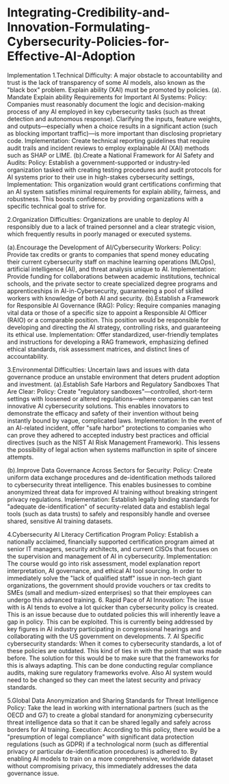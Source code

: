 # Integrating-Credibility-and-Innovation-Formulating-Cybersecurity-Policies-for-Effective-AI-Adoption
Implementation
1.Technical Difficulty:
 A major obstacle to accountability and trust is the lack of transparency of some AI models, also known as the "black box" problem.  Explain ability (XAI) must be promoted by policies. 
(a). Mandate Explain ability Requirements for Important AI Systems: Policy: Companies must reasonably document the logic and decision-making process of any AI employed in key cybersecurity tasks (such as threat detection and autonomous response).  Clarifying the inputs, feature weights, and outputs—especially when a choice results in a significant action (such as blocking important traffic)—is more important than disclosing proprietary code.
 Implementation: Create technical reporting guidelines that require audit trails and incident reviews to employ explainable AI (XAI) methods such as SHAP or LIME.
(b).Create a National Framework for AI Safety and Audits: Policy: Establish a government-supported or industry-led organization tasked with creating testing procedures and audit protocols for AI systems prior to their use in high-stakes cybersecurity settings, Implementation: This organization would grant certifications confirming that an AI system satisfies minimal requirements for explain ability, fairness, and robustness.  This boosts confidence by providing organizations with a specific technical goal to strive for.

2.Organization Difficulties:
Organizations are unable to deploy AI responsibly due to a lack of trained personnel and a clear strategic vision, which frequently results in poorly managed or executed systems.

 (a).Encourage the Development of AI/Cybersecurity Workers:
Policy: Provide tax credits or grants to companies that spend money educating their current cybersecurity staff on machine learning operations (MLOps), artificial intelligence (AI), and threat analysis unique to AI. Implementation: Provide funding for collaborations between academic institutions, technical schools, and the private sector to create specialized degree programs and apprenticeships in AI-in-Cybersecurity, guaranteeing a pool of skilled workers with knowledge of both AI and security.
(b).Establish a Framework for Responsible AI Governance (RAG):
Policy: Require companies managing vital data or those of a specific size to appoint a Responsible AI Officer (RAIO) or a comparable position.  This position would be responsible for developing and directing the AI strategy, controlling risks, and guaranteeing its ethical use. Implementation: Offer standardized, user-friendly templates and instructions for developing a RAG framework, emphasizing defined ethical standards, risk assessment matrices, and distinct lines of accountability.

3.Environmental Difficulties: Uncertain laws and issues with data governance produce an unstable environment that deters prudent adoption and investment.
(a).Establish Safe Harbors and Regulatory Sandboxes That Are Clear:
Policy: Create "regulatory sandboxes"—controlled, short-term settings with loosened or altered regulations—where companies can test innovative AI cybersecurity solutions.  This enables innovators to demonstrate the efficacy and safety of their invention without being instantly bound by vague, complicated laws. Implementation: In the event of an AI-related incident, offer "safe harbor" protections to companies who can prove they adhered to accepted industry best practices and official directives (such as the NIST AI Risk Management Framework).  This lessens the possibility of legal action when systems malfunction in spite of sincere attempts.

(b).Improve Data Governance Across Sectors for Security:
 Policy: Create uniform data exchange procedures and de-identification methods tailored to cybersecurity threat intelligence.  This enables businesses to combine anonymized threat data for improved AI training without breaking stringent privacy regulations. Implementation: Establish legally binding standards for "adequate de-identification" of security-related data and establish legal tools (such as data trusts) to safely and responsibly handle and oversee shared, sensitive AI training datasets.

4.Cybersecurity AI Literacy Certification Program Policy: Establish a nationally acclaimed, financially supported certification program aimed at senior IT managers, security architects, and current CISOs that focuses on the supervision and management of AI in cybersecurity.
 Implementation: The course would go into risk assessment, model explanation  report interpretation, AI governance, and ethical AI tool sourcing.
 In order to immediately solve the "lack of qualified staff" issue in non-tech giant organizations, the government should provide vouchers or tax credits to SMEs (small and medium-sized enterprises) so that their employees can undergo this advanced training.
 6. Rapid Pace of AI Innovation: The issue with is AI tends to evolve a lot quicker than cybersecurity policy is created. This is an issue because due to outdated policies this will inherently leave a gap in policy. This can be exploited. This is currently being addressed by key figures in AI industry participating in congressional hearings and collaborating with the US government on developments. 
7. AI Specific cybersecurity standards:  When it comes to cybersecurity standards, a lot of these policies are outdated. This kind of ties in with the point that was made before. The solution for this would be to make sure that the frameworks for this is always adapting. This can be done conducting regular compliance audits, making sure regulatory frameworks evolve. Also AI system would need to be changed so they can meet the latest security and privacy standards.


5.Global Data Anonymization and Sharing Standards for Threat Intelligence Policy: Take the lead in working with international partners (such as the OECD and G7) to create a global standard for anonymizing cybersecurity threat intelligence data so that it can be shared legally and safely across borders for AI training.
Execution: According to this policy, there would be a "presumption of legal compliance" with significant data protection regulations (such as GDPR) if a technological norm (such as differential privacy or particular de-identification procedures) is adhered to.  By enabling AI models to train on a more comprehensive, worldwide dataset without compromising privacy, this immediately addresses the data governance issue.
